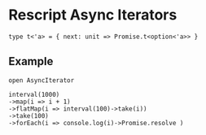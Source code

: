 # Rescript Async Iterators

```rescript
type t<'a> = { next: unit => Promise.t<option<'a>> }
```

## Example

```rescript
open AsyncIterator

interval(1000)
->map(i => i + 1)
->flatMap(i => interval(100)->take(i))
->take(100)
->forEach(i => console.log(i)->Promise.resolve )
```

